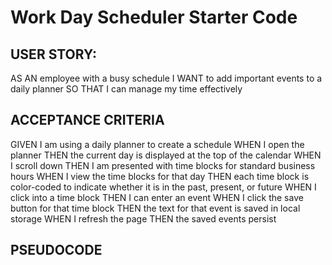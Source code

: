 # Work Day Scheduler Starter Code

## USER STORY:

AS AN employee with a busy schedule
I WANT to add important events to a daily planner
SO THAT I can manage my time effectively

## ACCEPTANCE CRITERIA

GIVEN I am using a daily planner to create a schedule
WHEN I open the planner
THEN the current day is displayed at the top of the calendar
WHEN I scroll down
THEN I am presented with time blocks for standard business hours
WHEN I view the time blocks for that day
THEN each time block is color-coded to indicate whether it is in the past, present, or future
WHEN I click into a time block
THEN I can enter an event
WHEN I click the save button for that time block
THEN the text for that event is saved in local storage
WHEN I refresh the page
THEN the saved events persist

## PSEUDOCODE

<!--  
1. build a home page with the current date at the top
2. create a section below with boxes for different times of the work day
2.1 left section will display time, center will be user input events, right will be a save feature
3. each time-block will be color-coded based on "past, present, or future"
3.1 create js to track time-blocks usage
4. each time block can be clicked on in order to add inner text
4.1 create event listener that enables user input on click
4.2 have a save button that saves user input to local storage, using onclick event listener
5. the saved events should remain even upon a refresh of the page (store info to local storage)  -->